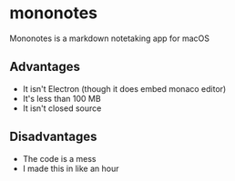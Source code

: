 # mononotes
Mononotes is a markdown notetaking app for macOS

## Advantages
- It isn't Electron (though it does embed monaco editor)
- It's less than 100 MB
- It isn't closed source

## Disadvantages
- The code is a mess
- I made this in like an hour
